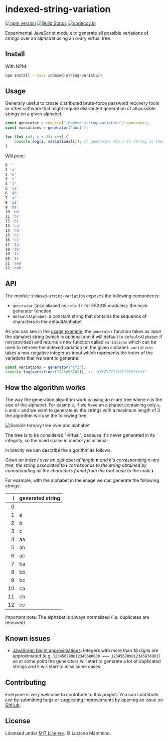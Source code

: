 # indexed-string-variation

[![npm version](https://badge.fury.io/js/indexed-string-variation.svg)](http://badge.fury.io/js/indexed-string-variation)
[![Build Status](https://travis-ci.org/lmammino/indexed-string-variation.svg?branch=master)](https://travis-ci.org/lmammino/indexed-string-variation)
[![codecov.io](https://codecov.io/gh/lmammino/indexed-string-variation/coverage.svg?branch=master)](https://codecov.io/gh/lmammino/indexed-string-variation)


Experimental JavaScript module to generate all possible variations of strings over an alphabet using an n-ary virtual tree.


## Install

With NPM:

```bash
npm install --save indexed-string-variation
```


## Usage

Generally useful to create distributed brute-force password recovery tools or
other software that might require distributed generation of all possible
strings on a given alphabet.

```javascript
const generator = require('indexed-string-variation').generator;
const variations = generator('abc1');

for (let i=0; i < 23; i++) {
    console.log(i, variations(i)); // generates the i-th string in the alphabet 'abc1'
}
```

Will print:

```bash
0 ''
1 'a'
2 'b'
3 'c'
4 '1'
5 'aa'
6 'ab'
7 'ac'
8 'a1'
9 'ba'
10 'bb'
11 'bc'
12 'b1'
13 'ca'
14 'cb'
15 'cc'
16 'c1'
17 '1a'
18 '1b'
19 '1c'
20 '11'
21 'aaa'
22 'aab'
```


## API

The module `indexed-string-variation` exposes the following components:
 
 * `generator` (also aliased as `default` for ES2015 modules): the 
  main generator function
 * `defaultAlphabet`: a constant string that contains the sequence of 
  characters in the defaultAlphabet

As you can see in the [usage example](#usage), the `generator` function takes as input the 
alphabet string (which is optional and it will default to `defaultAlphabet` if 
not provided) and returns a new function called `variations` which can be
used to retrieve the indexed variation on the given alphabet. `variations` takes
a non-negative integer as input which represents the index of the variations
that we want to generate:

```javascript
const variations = generator('XYZ');
console.log(variations(7123456789)); // "XYYZYZZZYYYZYZYXYYYYX"
```


## How the algorithm works

The way the generation algorithm work is using an n-ary tree where n is the size of the alphabet.
For example, if we have an alphabet containing only `a`, `b` and `c` and we want to generate all
the strings with a maximum length of 3 the algorithm will use the following tree:

![Sample ternary tree over abc alphabet](doc/sample_diagram.png)

The tree is to be considered "virtual", because it's never generated in its integrity, so the
used space in memory is minimal.

In brevity we can describe the algorithm as follows:

*Given an index **i** over an alphabet of length **n** and it's corresponding n-ary tree,
the string associated to **i** corresponds to the string obtained by 
concatenating all the characters found from the root node to the node **i**.*

For example, with the alphabet in the image we can generate the following strings:

| i | generated string |
|---:|---|
|0||
|1|a|
|2|b|
|3|c|
|4|aa|
|5|ab|
|6|ac|
|7|ba|
|8|bb|
|9|bc|
|10|ca|
|11|cb|
|12|cc|


Important note: The alphabet is always normalized (i.e. duplicates are removed)


## Known issues

 * [JavaScript bigInt approximations](https://github.com/lmammino/indexed-string-variation/issues/8): Integers 
with more than 18 digits are approximated (e.g. `123456789012345680000 === 123456789012345678901`) so at some 
point the generators will start to generate a lot of duplicated strings and it will start to miss some cases.

## Contributing

Everyone is very welcome to contribute to this project.
You can contribute just by submitting bugs or suggesting improvements by
[opening an issue on GitHub](https://github.com/lmammino/indexed-string-variation/issues).


## License

Licensed under [MIT License](LICENSE). © Luciano Mammino.
